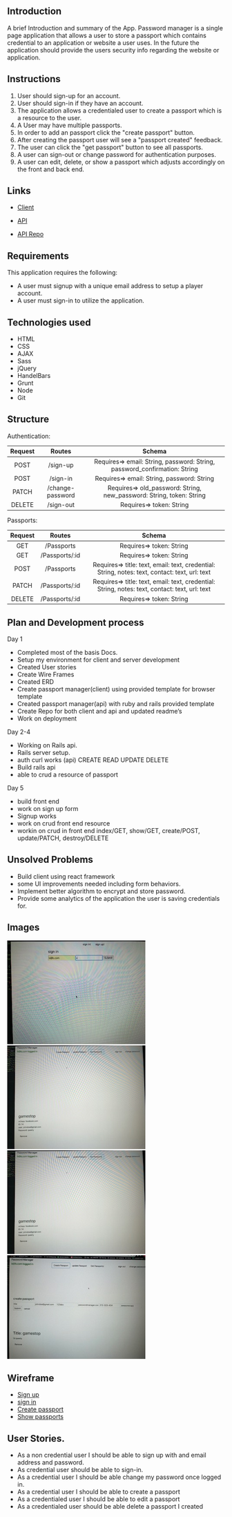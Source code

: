 ## Introduction

A brief Introduction and summary of the App.
Password manager is a single page application that allows a user to store a passport which contains credential to an application or website a user uses.
In the future the application should provide the users security info regarding the website or application.

## Instructions
1. User should sign-up for an account.
2. User should sign-in if they have an account.
3. The application allows a credentialed user to create a passport which is a resource to the user.
4. A User may have multiple passports.
5. In order to add an passport click the "create passport" button.
6. After creating the passport user will see a "passport created" feedback.
7. The user can click the "get passport" button to see all passports.
8. A user can sign-out or change password for authentication purposes.
9. A user can edit, delete, or show a passport which adjusts accordingly on the front and back end.

## Links

  - [Client](https://acharlesl.github.io/Password-Manager-app/)

  - [API](https://passportman-api.herokuapp.com/)

  - [API Repo](https://github.com/ACharlesL/Password-Manager-api)

## Requirements

This application requires the following:
  - A user must signup with a unique email address to setup a player account.
  - A user must sign-in to utilize the application.

## Technologies used

* HTML
* CSS
* AJAX
* Sass
* jQuery
* HandelBars
* Grunt
* Node
* Git

## Structure

Authentication:

| Request | Routes | Schema |
|:-------:|:-------:|:------:|
|  POST | /sign-up  | Requires=> email: String, password: String, password_confirmation: String |
|  POST |  /sign-in | Requires=> email: String, password: String |
|  PATCH |  /change-password | Requires=> old_password: String, new_password: String, token: String |
|  DELETE |  /sign-out | Requires=> token: String |

Passports:

| Request | Routes | Schema |
|:-------:|:-------:|:------:|
|  GET | /Passports  | Requires=> token: String |
|  GET |  /Passports/:id | Requires=> token: String |
|  POST |  /Passports | Requires=> title: text, email: text, credential: String, notes: text, contact: text, url: text |
|  PATCH |  /Passports/:id | Requires=> title: text, email: text, credential: String, notes: text, contact: text, url: text |
|  DELETE | /Passports/:id | Requires=> token: String |

## Plan and Development process
  Day 1
   - Completed most of the basis Docs.
   - Setup my environment for client and server development
   - Created User stories
   - Create Wire Frames
   - Created ERD
   - Create passport manager(client) using provided template for browser template
   - Created passport manager(api) with ruby and rails provided template
   - Create Repo for both client and api and updated readme’s
   - Work on deployment

  Day 2-4
   - Working on Rails api.
   - Rails server setup.
   - auth curl works (api)
     CREATE
     READ
     UPDATE
     DELETE
   - Build rails api
   - able to crud a resource of passport

  Day 5
   - build front end
   - work on sign up form
   - Signup works
   - work on crud front end resource
   - workin on crud in front end index/GET, show/GET, create/POST, update/PATCH, destroy/DELETE


## Unsolved Problems
  - Build client using react framework
  - some UI improvements needed including form behaviors.
  - Implement better algorithm to encrypt and store password.
  - Provide some analytics of the application the user is saving credentials for.

## Images
![Alt text](/assets/image/snapshot1.jpg "App snapshot")
![Alt text](/assets/image/snapshot2.jpg "App snapshot")
![Alt text](/assets/image/snapshot3.jpg "App snapshot")
![Alt text](/assets/image/snapshot4.jpg "App snapshot")

## Wireframe
  - [Sign up](https://i.imgur.com/BaG8QYp.jpg)
  - [sign in](https://i.imgur.com/490lLU6.jpg)
  - [Create passport](https://i.imgur.com/F7pJGK9.jpg)
  - [Show passports](https://i.imgur.com/wxIjQWW.jpg)

## User Stories.
* As a non credential user I should be able to sign up with and email address and password.
* As credential user should be able to sign-in.
* As a credential user I should be able change my password once logged in.
* As a credential user I should be able to create a passport
* As a credentialed user I should be able to edit a passport
* As a credentialed user should be able delete a passport I created
